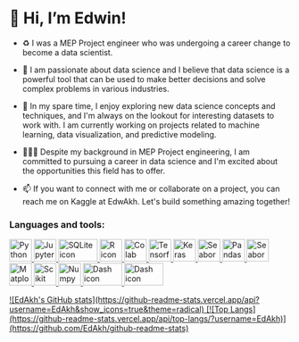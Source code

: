# 👋 Hi, I’m Edwin! 

- ♻️ I was a MEP Project engineer who was undergoing a career change to become a data scientist.

- 👀 I am passionate about data science and I believe that data science is a powerful tool that can be used to make better decisions and solve complex problems in various industries.

- 🌱 In my spare time, I enjoy exploring new data science concepts and techniques, and I'm always on the lookout for interesting datasets to work with. I am currently working on projects related to machine learning, data visualization, and predictive modeling.

- 👷🏾‍♂️ Despite my background in MEP Project engineering, I am committed to pursuing a career in data science and I'm excited about the opportunities this field has to offer.

- 📫 If you want to connect with me or collaborate on a project, you can reach me on Kaggle at EdwAkh. Let's build something amazing together!


### Languages and tools:

<p align="left">
  <a href="https://www.python.org" target="_blank" rel="noreferrer">
  <img src="https://upload.wikimedia.org/wikipedia/commons/c/c3/Python-logo-notext.svg" alt="Python icon" width="40" height="40">
  <a href="https://jupyter.org" target="_blank" rel="noreferrer">
  <img src="https://upload.wikimedia.org/wikipedia/commons/3/38/Jupyter_logo.svg" alt="Jupyter icon" width="40" height="40">
  <a href="https://www.sqlite.org/index.html" target="_blank" rel="noreferrer">
  <img src="https://upload.wikimedia.org/wikipedia/commons/3/38/SQLite370.svg" alt="SQLite icon" width="70" height="40">
  <a href="https://www.r-project.org" target="_blank" rel="noreferrer">
  <img src="https://www.r-project.org/logo/Rlogo.svg" alt="R icon" width="40" height="40">
  <a href="https://colab.google" target="_blank" rel="noreferrer">
  <img src="https://upload.wikimedia.org/wikipedia/commons/d/d0/Google_Colaboratory_SVG_Logo.svg" alt="Colab icon" width="40" height="40">
  <a href="https://www.tensorflow.org" target="_blank" rel="noreferrer">
  <img src="https://upload.wikimedia.org/wikipedia/commons/2/2d/Tensorflow_logo.svg" alt="Tensorflow icon" width="40" height="40">
  <a href="https://keras.io" target="_blank" rel="noreferrer">
  <img src="https://upload.wikimedia.org/wikipedia/commons/a/ae/Keras_logo.svg" alt="Keras icon" width="40" height="40">
  <a href="https://pytorch.org" target="_blank" rel="noreferrer">
  <img src="https://pytorch.org/assets/images/pytorch-logo.png" alt="Seaborn icon" width="40" height="40">
  <a href="https://pandas.pydata.org" target="_blank" rel="noreferrer">
  <img src="https://upload.wikimedia.org/wikipedia/commons/2/22/Pandas_mark.svg" alt="Pandas icon" width="40" height="40">
  <a href="https://seaborn.pydata.org" target="_blank" rel="noreferrer">
  <img src="https://seaborn.pydata.org/_images/logo-tall-lightbg.svg" alt="Seaborn icon" width="40" height="40">
  <a href="https://matplotlib.org" target="_blank" rel="noreferrer">
  <img src="https://upload.wikimedia.org/wikipedia/commons/8/84/Matplotlib_icon.svg" alt="Matplotlib icon" width="40" height="40">
  <a href="https://scikit-learn.org/stable/" target="_blank" rel="noreferrer">
  <img src="https://upload.wikimedia.org/wikipedia/commons/0/05/Scikit_learn_logo_small.svg" alt="Scikit icon" width="40" height="40">
  <a href="https://numpy.org" target="_blank" rel="noreferrer">
  <img src="https://upload.wikimedia.org/wikipedia/commons/3/31/NumPy_logo_2020.svg" alt="Numpy icon" width="40" height="40">
  <a href="https://plotly.com/dash/" target="_blank" rel="noreferrer">
  <img src="https://s3-ap-southeast-1.amazonaws.com/homepage-media/wp-content/uploads/2022/01/14084051/python_dash.png" alt="Dash icon" width="70" height="40">
  <a href="https://flask.palletsprojects.com/en/2.3.x/" target="_blank" rel="noreferrer">
  <img src="https://flask.palletsprojects.com/en/2.3.x/_images/flask-horizontal.png" alt="Dash icon" width="70" height="40">  
</p>

<p>
![EdAkh's GitHub stats](https://github-readme-stats.vercel.app/api?username=EdAkh&show_icons=true&theme=radical)  [![Top Langs](https://github-readme-stats.vercel.app/api/top-langs/?username=EdAkh)](https://github.com/EdAkh/github-readme-stats)
</p>

<!---
EdAkh/EdAkh is a ✨ special ✨ repository because its `README.md` (this file) appears on your GitHub profile.
You can click the Preview link to take a look at your changes.
--->
